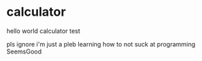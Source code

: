 # calculator
hello world calculator test
 
pls ignore i'm just a pleb learning how to not suck at programming SeemsGood
